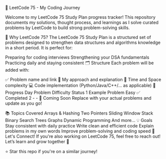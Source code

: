 🧠 LeetCode 75 - My Coding Journey

Welcome to my LeetCode 75 Study Plan progress tracker!
This repository documents my solutions, thought process, and learnings as I solve curated problems by LeetCode to build strong problem-solving skills.

🚀 Why LeetCode 75?
The LeetCode 75 Study Plan is a structured set of problems designed to strengthen data structures and algorithms knowledge in a short period.
It is perfect for:

Preparing for coding interviews
Strengthening your DSA fundamentals
Practicing daily and staying consistent
🗂️ Structure
Each problem will be added with:

✅ Problem name and link
🧠 My approach and explanation
🧪 Time and Space complexity
💻 Code implementation (Python/Java/C++/... as applicable)
📅 Progress
Day	Problem	Difficulty	Status
1	Example Problem	Easy	✅ Completed
2	-	-	🚧 Coming Soon
Replace with your actual problems and update as you go!

📚 Topics Covered
Arrays & Hashing
Two Pointers
Sliding Window
Stack
Binary Search
Trees
Graphs
Dynamic Programming
And more...
💡 Goals
Stay consistent with daily practice
Write clean and efficient code
Explain problems in my own words
Improve problem-solving and coding speed
🤝 Let's Connect!
If you're also working on LeetCode 75, feel free to reach out!
Let’s learn and grow together 🚀

⭐️ Star this repo if you're on a similar journey!
